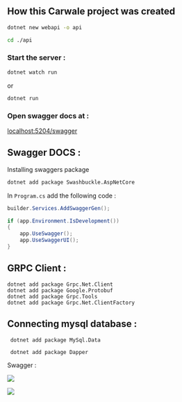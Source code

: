 ## How this Carwale project was created 

```bash
dotnet new webapi -o api
```

```bash
cd ./api
```

### Start the server : 
```bash
dotnet watch run
```

or 
```
dotnet run
```

### Open swagger docs at :

[localhost:5204/swagger](localhost:5204/swagger)


## Swagger DOCS :

Installing swaggers package

```bash
dotnet add package Swashbuckle.AspNetCore
```


In `Program.cs` add the following code :

```cs
builder.Services.AddSwaggerGen();
```

```cs
if (app.Environment.IsDevelopment())
{
    app.UseSwagger();
    app.UseSwaggerUI();
}
```

##  GRPC Client :

```
dotnet add package Grpc.Net.Client
dotnet add package Google.Protobuf
dotnet add package Grpc.Tools
dotnet add package Grpc.Net.ClientFactory
```



## Connecting mysql database :



```
 dotnet add package MySql.Data
```

```
 dotnet add package Dapper
```


Swagger : 

![](https://i.imgur.com/fQCdGpP.png)

![](https://i.imgur.com/TDQyjKj.png)